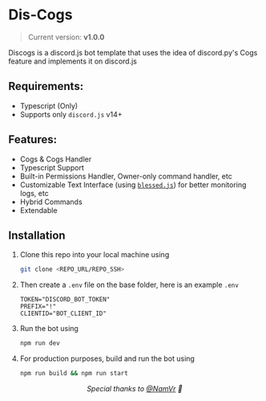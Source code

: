 # Dis-Cogs

> Current version: **v1.0.0**

Discogs is a discord.js bot template that uses the idea of discord.py's Cogs feature and implements it on discord.js

## Requirements:

- Typescript (Only)
- Supports only `discord.js` v14+

## Features:

- Cogs & Cogs Handler
- Typescript Support
- Built-in Permissions Handler, Owner-only command handler, etc
- Customizable Text Interface (using [`blessed.js`](https://github.com/chjj/blessed)) for better monitoring logs, etc
- Hybrid Commands
- Extendable

## Installation

1. Clone this repo into your local machine using

   ```bash
   git clone <REPO_URL/REPO_SSH>
   ```

2. Then create a `.env` file on the base folder, here is an example `.env`

   ```env
   TOKEN="DISCORD_BOT_TOKEN"
   PREFIX="!"
   CLIENTID="BOT_CLIENT_ID"
   ```

3. Run the bot using
   ```bash
   npm run dev
   ```
4. For production purposes, build and run the bot using
   ```bash
   npm run build && npm run start
   ```

<center>

_Special thanks to [@NamVr](https://github.com/NamVr) 🌟_

</center>
